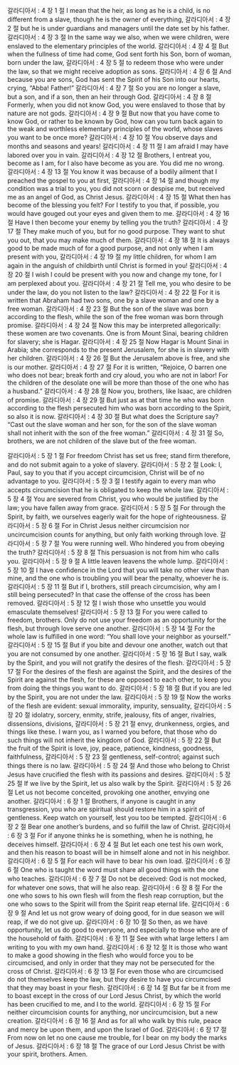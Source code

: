 갈라디아서 : 4 장 1 절 I mean that the heir, as long as he is a child, is no different from a slave, though he is the owner of everything,
갈라디아서 : 4 장 2 절 but he is under guardians and managers until the date set by his father.
갈라디아서 : 4 장 3 절 In the same way we also, when we were children, were enslaved to the elementary principles of the world.
갈라디아서 : 4 장 4 절 But when the fullness of time had come, God sent forth his Son, born of woman, born under the law,
갈라디아서 : 4 장 5 절 to redeem those who were under the law, so that we might receive adoption as sons.
갈라디아서 : 4 장 6 절 And because you are sons, God has sent the Spirit of his Son into our hearts, crying, “Abba! Father!”
갈라디아서 : 4 장 7 절 So you are no longer a slave, but a son, and if a son, then an heir through God.
갈라디아서 : 4 장 8 절 Formerly, when you did not know God, you were enslaved to those that by nature are not gods.
갈라디아서 : 4 장 9 절 But now that you have come to know God, or rather to be known by God, how can you turn back again to the weak and worthless elementary principles of the world, whose slaves you want to be once more?
갈라디아서 : 4 장 10 절 You observe days and months and seasons and years!
갈라디아서 : 4 장 11 절 I am afraid I may have labored over you in vain.
갈라디아서 : 4 장 12 절 Brothers, I entreat you, become as I am, for I also have become as you are. You did me no wrong.
갈라디아서 : 4 장 13 절 You know it was because of a bodily ailment that I preached the gospel to you at first,
갈라디아서 : 4 장 14 절 and though my condition was a trial to you, you did not scorn or despise me, but received me as an angel of God, as Christ Jesus.
갈라디아서 : 4 장 15 절 What then has become of the blessing you felt? For I testify to you that, if possible, you would have gouged out your eyes and given them to me.
갈라디아서 : 4 장 16 절 Have I then become your enemy by telling you the truth?
갈라디아서 : 4 장 17 절 They make much of you, but for no good purpose. They want to shut you out, that you may make much of them.
갈라디아서 : 4 장 18 절 It is always good to be made much of for a good purpose, and not only when I am present with you,
갈라디아서 : 4 장 19 절 my little children, for whom I am again in the anguish of childbirth until Christ is formed in you!
갈라디아서 : 4 장 20 절 I wish I could be present with you now and change my tone, for I am perplexed about you.
갈라디아서 : 4 장 21 절 Tell me, you who desire to be under the law, do you not listen to the law?
갈라디아서 : 4 장 22 절 For it is written that Abraham had two sons, one by a slave woman and one by a free woman.
갈라디아서 : 4 장 23 절 But the son of the slave was born according to the flesh, while the son of the free woman was born through promise.
갈라디아서 : 4 장 24 절 Now this may be interpreted allegorically: these women are two covenants. One is from Mount Sinai, bearing children for slavery; she is Hagar.
갈라디아서 : 4 장 25 절 Now Hagar is Mount Sinai in Arabia; she corresponds to the present Jerusalem, for she is in slavery with her children.
갈라디아서 : 4 장 26 절 But the Jerusalem above is free, and she is our mother.
갈라디아서 : 4 장 27 절 For it is written, “Rejoice, O barren one who does not bear; break forth and cry aloud, you who are not in labor! For the children of the desolate one will be more than those of the one who has a husband.”
갈라디아서 : 4 장 28 절 Now you, brothers, like Isaac, are children of promise.
갈라디아서 : 4 장 29 절 But just as at that time he who was born according to the flesh persecuted him who was born according to the Spirit, so also it is now.
갈라디아서 : 4 장 30 절 But what does the Scripture say? “Cast out the slave woman and her son, for the son of the slave woman shall not inherit with the son of the free woman.”
갈라디아서 : 4 장 31 절 So, brothers, we are not children of the slave but of the free woman.

갈라디아서 : 5 장 1 절 For freedom Christ has set us free; stand firm therefore, and do not submit again to a yoke of slavery.
갈라디아서 : 5 장 2 절 Look: I, Paul, say to you that if you accept circumcision, Christ will be of no advantage to you.
갈라디아서 : 5 장 3 절 I testify again to every man who accepts circumcision that he is obligated to keep the whole law.
갈라디아서 : 5 장 4 절 You are severed from Christ, you who would be justified by the law; you have fallen away from grace.
갈라디아서 : 5 장 5 절 For through the Spirit, by faith, we ourselves eagerly wait for the hope of righteousness.
갈라디아서 : 5 장 6 절 For in Christ Jesus neither circumcision nor uncircumcision counts for anything, but only faith working through love.
갈라디아서 : 5 장 7 절 You were running well. Who hindered you from obeying the truth?
갈라디아서 : 5 장 8 절 This persuasion is not from him who calls you.
갈라디아서 : 5 장 9 절 A little leaven leavens the whole lump.
갈라디아서 : 5 장 10 절 I have confidence in the Lord that you will take no other view than mine, and the one who is troubling you will bear the penalty, whoever he is.
갈라디아서 : 5 장 11 절 But if I, brothers, still preach circumcision, why am I still being persecuted? In that case the offense of the cross has been removed.
갈라디아서 : 5 장 12 절 I wish those who unsettle you would emasculate themselves!
갈라디아서 : 5 장 13 절 For you were called to freedom, brothers. Only do not use your freedom as an opportunity for the flesh, but through love serve one another.
갈라디아서 : 5 장 14 절 For the whole law is fulfilled in one word: “You shall love your neighbor as yourself.”
갈라디아서 : 5 장 15 절 But if you bite and devour one another, watch out that you are not consumed by one another.
갈라디아서 : 5 장 16 절 But I say, walk by the Spirit, and you will not gratify the desires of the flesh.
갈라디아서 : 5 장 17 절 For the desires of the flesh are against the Spirit, and the desires of the Spirit are against the flesh, for these are opposed to each other, to keep you from doing the things you want to do.
갈라디아서 : 5 장 18 절 But if you are led by the Spirit, you are not under the law.
갈라디아서 : 5 장 19 절 Now the works of the flesh are evident: sexual immorality, impurity, sensuality,
갈라디아서 : 5 장 20 절 idolatry, sorcery, enmity, strife, jealousy, fits of anger, rivalries, dissensions, divisions,
갈라디아서 : 5 장 21 절 envy, drunkenness, orgies, and things like these. I warn you, as I warned you before, that those who do such things will not inherit the kingdom of God.
갈라디아서 : 5 장 22 절 But the fruit of the Spirit is love, joy, peace, patience, kindness, goodness, faithfulness,
갈라디아서 : 5 장 23 절 gentleness, self-control; against such things there is no law.
갈라디아서 : 5 장 24 절 And those who belong to Christ Jesus have crucified the flesh with its passions and desires.
갈라디아서 : 5 장 25 절 If we live by the Spirit, let us also walk by the Spirit.
갈라디아서 : 5 장 26 절 Let us not become conceited, provoking one another, envying one another.
갈라디아서 : 6 장 1 절 Brothers, if anyone is caught in any transgression, you who are spiritual should restore him in a spirit of gentleness. Keep watch on yourself, lest you too be tempted.
갈라디아서 : 6 장 2 절 Bear one another’s burdens, and so fulfill the law of Christ.
갈라디아서 : 6 장 3 절 For if anyone thinks he is something, when he is nothing, he deceives himself.
갈라디아서 : 6 장 4 절 But let each one test his own work, and then his reason to boast will be in himself alone and not in his neighbor.
갈라디아서 : 6 장 5 절 For each will have to bear his own load.
갈라디아서 : 6 장 6 절 One who is taught the word must share all good things with the one who teaches.
갈라디아서 : 6 장 7 절 Do not be deceived: God is not mocked, for whatever one sows, that will he also reap.
갈라디아서 : 6 장 8 절 For the one who sows to his own flesh will from the flesh reap corruption, but the one who sows to the Spirit will from the Spirit reap eternal life.
갈라디아서 : 6 장 9 절 And let us not grow weary of doing good, for in due season we will reap, if we do not give up.
갈라디아서 : 6 장 10 절 So then, as we have opportunity, let us do good to everyone, and especially to those who are of the household of faith.
갈라디아서 : 6 장 11 절 See with what large letters I am writing to you with my own hand.
갈라디아서 : 6 장 12 절 It is those who want to make a good showing in the flesh who would force you to be circumcised, and only in order that they may not be persecuted for the cross of Christ.
갈라디아서 : 6 장 13 절 For even those who are circumcised do not themselves keep the law, but they desire to have you circumcised that they may boast in your flesh.
갈라디아서 : 6 장 14 절 But far be it from me to boast except in the cross of our Lord Jesus Christ, by which the world has been crucified to me, and I to the world.
갈라디아서 : 6 장 15 절 For neither circumcision counts for anything, nor uncircumcision, but a new creation.
갈라디아서 : 6 장 16 절 And as for all who walk by this rule, peace and mercy be upon them, and upon the Israel of God.
갈라디아서 : 6 장 17 절 From now on let no one cause me trouble, for I bear on my body the marks of Jesus.
갈라디아서 : 6 장 18 절 The grace of our Lord Jesus Christ be with your spirit, brothers. Amen.